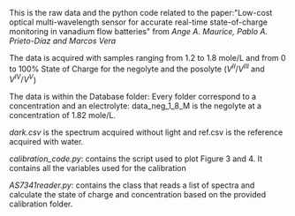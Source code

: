 This is the raw data and the python code related to the paper:"Low-cost optical multi-wavelength sensor for accurate real-time state-of-charge monitoring in vanadium flow batteries"
from *Ange A. Maurice, Pablo A. Prieto-Díaz and Marcos Vera*

The data is acquired with samples ranging from 1.2 to 1.8 mole/L and from 0 to 100% State of Charge for the negolyte and the posolyte ($V^{II}/V^{III}$ and $V^{IV}/V^{V}$)

The data is within the Database folder: Every folder  correspond to a concentration and an electrolyte: data_neg_1_8_M is the negolyte at a concentration of 1.82 mole/L.

*dark.csv* is the spectrum acquired without light and ref.csv is the reference acquired with water.

*calibration_code.py*: contains the script used to plot Figure 3 and 4. It contains all the variables used for the calibration

*AS7341reader.py*: contains the class that reads a list of spectra and calculate the state of charge and concentration based on the provided calibration folder.
